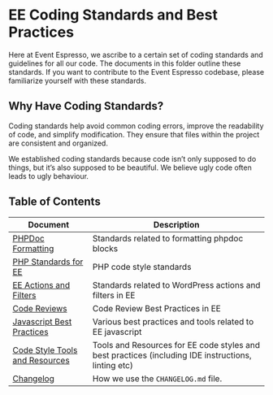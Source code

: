 # EE Coding Standards and Best Practices

Here at Event Espresso, we ascribe to a certain set of coding standards and guidelines for all our code.  The documents in this folder outline these standards.  If you want to contribute to the Event Espresso codebase, please familiarize yourself with these standards.

## Why Have Coding Standards?

Coding standards help avoid common coding errors, improve the readability of code, and simplify modification. They ensure that files within the project are consistent and organized.

We established coding standards because code isn’t only supposed to do things, but it’s also supposed to be beautiful.  We believe ugly code often leads to ugly behaviour.

## Table of Contents

| Document | Description |
| ------- | -------------|
| [PHPDoc Formatting](php-doc-formatting.md) | Standards related to formatting phpdoc blocks
| [PHP Standards for EE](php-standards.md) | PHP code style standards
| [EE Actions and Filters](ee-actions-and-filters.md) | Standards related to WordPress actions and filters in EE 
| [Code Reviews](https://github.com/eventespresso/event-espresso-core/blob/master/docs/A--Best-Practices/development/code-review.md) | Code Review Best Practices in EE
| [Javascript Best Practices](../AA--Javascript-in-EE) | Various best practices and tools related to EE javascript
| [Code Style Tools and Resources](code-style-tools-resources.md) | Tools and Resources for EE code styles and best practices (including IDE instructions, linting etc)
| [Changelog](change-log.md) | How we use the `CHANGELOG.md` file.


